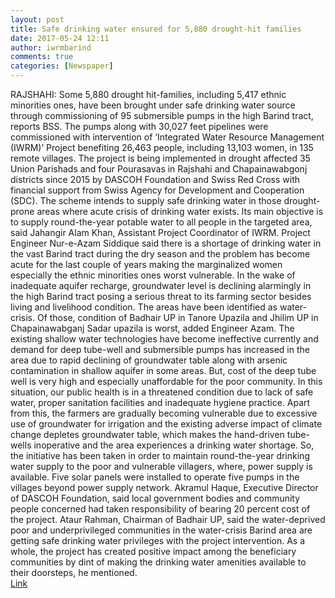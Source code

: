 ```yaml
---
layout: post
title: Safe drinking water ensured for 5,880 drought-hit families
date: 2017-05-24 12:11
author: iwrmbarind
comments: true
categories: [Newspaper]
---
```

<div id="newsDtl" class="dtlImgGallery">
<div id="myText">RAJSHAHI: Some 5,880 drought hit-families, including 5,417 ethnic minorities ones, have been brought under safe drinking water source through commissioning of 95 submersible pumps in the high Barind tract, reports BSS. The pumps along with 30,027 feet pipelines were commissioned with intervention of ‘Integrated Water Resource Management (IWRM)’ Project benefiting 26,463 people, including 13,103 women, in 135 remote villages. The project is being implemented in drought affected 35 Union Parishads and four Pourasavas in Rajshahi and Chapainawabgonj districts since 2015 by DASCOH Foundation and Swiss Red Cross with financial support from Swiss Agency for Development and Cooperation (SDC). The scheme intends to supply safe drinking water in those drought-prone areas where acute crisis of drinking water exists. Its main objective is to supply round-the-year potable water to all people in the targeted area, said Jahangir Alam Khan, Assistant Project Coordinator of IWRM. Project Engineer Nur-e-Azam Siddique said there is a shortage of drinking water in the vast Barind tract during the dry season and the problem has become acute for the last couple of years making the marginalized women especially the ethnic minorities ones worst vulnerable. In the wake of inadequate aquifer recharge, groundwater level is declining alarmingly in the high Barind tract posing a serious threat to its farming sector besides living and livelihood condition. The areas have been identified as water-crisis. Of those, condition of Badhair UP in Tanore Upazila and Jhilim UP in Chapainawabganj Sadar upazila is worst, added Engineer Azam. The existing shallow water technologies have become ineffective currently and demand for deep tube-well and submersible pumps has increased in the area due to rapid declining of groundwater table along with arsenic contamination in shallow aquifer in some areas. But, cost of the deep tube well is very high and especially unaffordable for the poor community. In this situation, our public health is in a threatened condition due to lack of safe water, proper sanitation facilities and inadequate hygiene practice. Apart from this, the farmers are gradually becoming vulnerable due to excessive use of groundwater for irrigation and the existing adverse impact of climate change depletes groundwater table, which makes the hand-driven tube-wells inoperative and the area experiences a drinking water shortage. So, the initiative has been taken in order to maintain round-the-year drinking water supply to the poor and vulnerable villagers, where, power supply is available. Five solar panels were installed to operate five pumps in the villages beyond power supply network. Akramul Haque, Executive Director of DASCOH Foundation, said local government bodies and community people concerned had taken responsibility of bearing 20 percent cost of the project. Ataur Rahman, Chairman of Badhair UP, said the water-deprived poor and underprivileged communities in the water-crisis Barind area are getting safe drinking water privileges with the project intervention. As a whole, the project has created positive impact among the beneficiary communities by dint of making the drinking water amenities available to their doorsteps, he mentioned.</div>
</div>
<div><a href="http://www.daily-sun.com/home/printnews/227842" target="_blank" rel="noopener noreferrer">Link</a></div>
